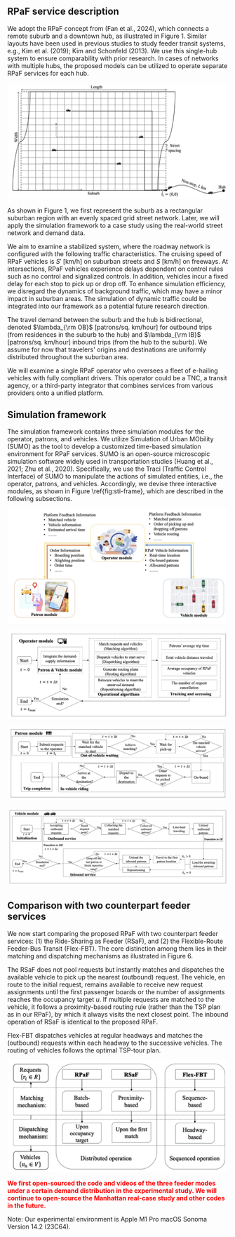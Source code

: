 ## RPaF service description

We adopt the RPaF concept from (Fan et al., 2024), which connects a remote suburb and a downtown hub, as illustrated in Figure 1. Similar layouts have been used in previous studies to study feeder transit systems, e.g., Kim et al. (2019); Kim and Schonfeld (2013). We use this single-hub system to ensure comparability with prior research. In cases of networks with multiple hubs, the proposed models can be utilized to operate separate RPaF services for each hub.

![Figure 1: Illustration of ride-pooling as on-demand feeder services.](./images/layout.jpg)

As shown in Figure 1, we first represent the suburb as a rectangular suburban region with an evenly spaced grid street network. Later, we will apply the simulation framework to a case study using the real-world street network and demand data.

We aim to examine a stabilized system, where the roadway network is configured with the following traffic characteristics. The cruising speed of RPaF vehicles is $S'$ [km/h] on suburban streets and $S$ [km/h] on freeways. At intersections, RPaF vehicles experience delays dependent on control rules such as no control and signalized controls. In addition, vehicles incur a fixed delay for each stop to pick up or drop off. To enhance simulation efficiency, we disregard the dynamics of background traffic, which may have a minor impact in suburban areas. The simulation of dynamic traffic could be integrated into our framework as a potential future research direction.

The travel demand between the suburb and the hub is bidirectional, denoted $\lambda_{\rm OB}$ [patrons/sq. km/hour] for outbound trips (from residences in the suburb to the hub) and $\lambda_{\rm IB}$ [patrons/sq. km/hour] inbound trips (from the hub to the suburb). We assume for now that travelers' origins and destinations are uniformly distributed throughout the suburban area.

We will examine a single RPaF operator who oversees a fleet of e-hailing vehicles with fully compliant drivers. This operator could be a TNC, a transit agency, or a third-party integrator that combines services from various providers onto a unified platform.

## Simulation framework

The simulation framework contains three simulation modules for the operator, patrons, and vehicles. We utilize Simulation of Urban MObility (SUMO) as the tool to develop a customized time-based simulation environment for RPaF services. SUMO is an open-source microscopic simulation software widely used in transportation studies (Huang et al., 2021; Zhu et al., 2020). Specifically, we use the Traci (Traffic Control Interface) of SUMO to manipulate the actions of simulated entities, i.e., the operator, patrons, and vehicles. Accordingly, we devise three interactive modules, as shown in Figure \ref{fig:sti-frame}, which are described in the following subsections.

![Figure 2: Interaction among three simulation modules.](./images/three_modules.jpg)

![Figure 3: Simulation flow chart of the operator module.](./images/operator.jpg)

![Figure 4: Simulation flow chart of the patron module.](./images/patron.jpg)

![Figure 5: Simulation flow chart of the vehicle module.](./images/vehicle.jpg)

## Comparison with two counterpart feeder services

We now start comparing the proposed RPaF with two counterpart feeder services: (1) the Ride-Sharing as Feeder (RSaF), and (2) the Flexible-Route Feeder-Bus Transit (Flex-FBT). The core distinction among them lies in their matching and dispatching mechanisms as illustrated in Figure 6.

The RSaF does not pool requests but instantly matches and dispatches the available vehicle to pick up the nearest (outbound) request. The vehicle, en route to the initial request, remains available to receive new request assignments until the first passenger boards or the number of assignments reaches the occupancy target $u$. If multiple requests are matched to the vehicle, it follows a proximity-based routing rule (rather than the TSP plan as in our RPaF), by which it always visits the next closest point. The inbound operation of RSaF is identical to the proposed RPaF.

Flex-FBT dispatches vehicles at regular headways and matches the (outbound) requests within each headway to the successive vehicles. The routing of vehicles follows the optimal TSP-tour plan.

![Figure 5: Simulation flow chart of the vehicle module.](./images/schematic_diagrams.jpg)

<span style="color:red;"> **We first open-sourced the code and videos of the three feeder modes under a certain demand distribution in the experimental study. We will continue to open-source the Manhattan real-case study and other codes in the future.**</span>

Note: Our experimental environment is Apple M1 Pro macOS Sonoma Version 14.2 (23C64).
